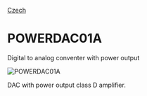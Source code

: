 
[Czech](./README.cs.md)
<!--- module --->
# POWERDAC01A
<!--- Emodule --->

<!--- subtitle --->Digital to analog conventer with power output<!--- Esubtitle --->

![POWERDAC01A](/doc/img/POWERDAC01A_QRcode.png)

<!--- description --->DAC with power output  class D amplifier. <!--- Edescription --->
            
